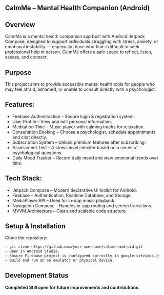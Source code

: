 ## **CalmMe – Mental Health Companion (Android)**

## Overview
CalmMe is a mental health companion app built with Android Jetpack Compose, designed to support individuals struggling with stress, anxiety, or emotional instability — especially those who find it difficult to seek professional help in person. CalmMe offers a safe space to reflect, listen, assess, and connect.

## Purpose
This project aims to provide accessible mental health tools for people who may feel afraid, ashamed, or unable to consult directly with a psychologist.

## Features:
- Firebase Authentication – Secure login & registration system.
- User Profile – View and edit personal information.
- Meditation Time – Music player with calming tracks for relaxation.
- Consultation Booking – Choose a psychologist, schedule appointments, and chat directly.
- Subscription System – Unlock premium features after subscribing.
- Assessment Test – A stress level checker based on a series of psychological questions.
- Daily Mood Tracker – Record daily mood and view emotional trends over time.

## Tech Stack:
- Jetpack Compose – Modern declarative UI toolkit for Android.
- Firebase – Authentication, Realtime Database, and Storage.
- MediaPlayer API – Used for in-app music playback.
- Navigation Compose – Handles in-app routing and screen transitions.
- MVVM Architecture – Clean and scalable code structure.

## Setup & Installation
Clone the repository:
```bash
- git clone https://github.com/your-username/calmme-android.git
- Open in Android Studio.
- Ensure Firebase project is configured correctly in google-services.json.
- Build and run on an emulator or physical device.
```

## Development Status
**Completed**
**Still open for future improvements and contributions.**

